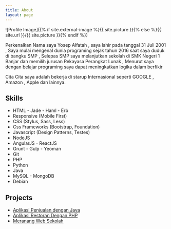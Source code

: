 ```yaml
---
title: About
layout: page
---
```

![Profile Image]({% if site.external-image %}{{ site.picture }}{% else %}{{ site.url }}/{{ site.picture }}{% endif %})

<p>Perkenalkan Nama saya Yosep Alfatah , saya lahir pada tanggal 31 Juli 2001 , Saya mulai mengenal dunia programing sejak tahun 2016 saat saya duduk di bangku SMP , Selepas SMP saya melanjutkan sekolah di SMK Negeri 1 Banjar dan memilih jurusan Rekayasa Perangkat Lunak , Menurut saya dengan belajar programing saya dapat meningkatkan logika dalam berfikir</p>

<p>Cita Cita saya adalah bekerja di starup Internasional seperti GOOGLE , Amazon , Apple dan lainnya.</p>

<h2>Skills</h2>

<ul class="skill-list">
	<li>HTML - Jade - Haml - Erb</li>
	<li>Responsive (Mobile First)</li>
	<li>CSS (Stylus, Sass, Less)</li>
	<li>Css Frameworks (Bootstrap, Foundation)</li>
	<li>Javascript (Design Patterns, Testes)</li>
	<li>NodeJS</li>
	<li>AngularJS - ReactJS</li>
	<li>Grunt - Gulp - Yeoman</li>
	<li>Git</li>
	<li>PHP</li>
	<li>Python</li>
	<li>Java</li>
	<li>MySQL - MongoDB</li>
	<li>Debian</li>
</ul>

<h2>Projects</h2>

<ul>
	<li><a href="https://github.com/">Aplikasi Penjualan dengan Java</a></li>
	<li><a href="https://github.com/">Aplikasi Restoran Dengan PHP </a></li>
	<li><a href="https://github.com/">Meranang Web Sekolah</a></li>
</ul>
